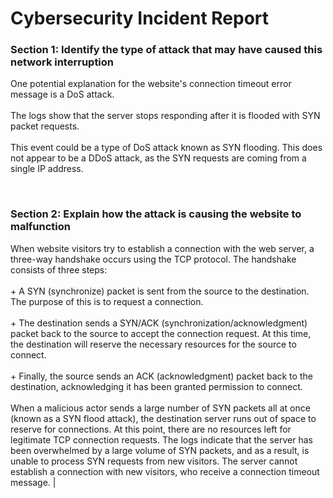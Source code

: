# Cybersecurity Incident Report

### Section 1: Identify the type of attack that may have caused this network interruption

One potential explanation for the website's connection timeout error message is a DoS attack. <br><br> The logs show that the server stops responding after it is flooded with SYN packet requests. <br><br> This event could be a type of DoS attack known as SYN flooding. This does not appear to be a DDoS attack, as the SYN requests are coming from a single IP address.

<br>

### Section 2: Explain how the attack is causing the website to malfunction

When website visitors try to establish a connection with the web server, a three-way handshake occurs using the TCP protocol. The handshake consists of three steps:<br><br>+ A SYN (synchronize) packet is sent from the source to the destination. The purpose of this is to request a connection. <br><br>  + The destination sends a SYN/ACK (synchronization/acknowledgment) packet back to the source to accept the connection request. At this time, the destination will reserve the necessary resources for the source to connect. <br><br>+ Finally, the source sends an ACK (acknowledgment) packet back to the destination, acknowledging it has been granted permission to connect. <br><br> When a malicious actor sends a large number of SYN packets all at once (known as a SYN flood attack), the destination server runs out of space to reserve for connections. At this point, there are no resources left for legitimate TCP connection requests. The logs indicate that the server has been overwhelmed by a large volume of SYN packets, and as a result, is unable to process SYN requests from new visitors. The server cannot establish a connection with new visitors, who receive a connection timeout message. |
